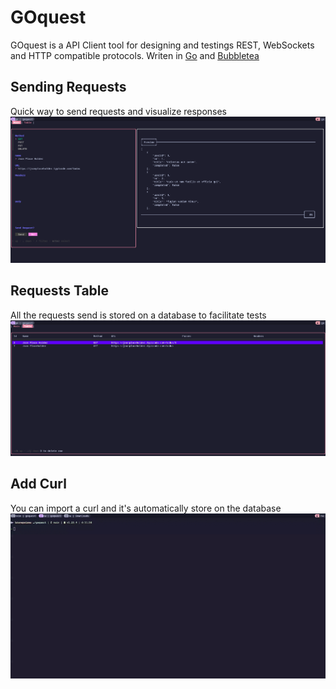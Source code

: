 # GOquest

GOquest is a API Client tool for designing and testings REST, WebSockets and HTTP compatible protocols. Writen in [Go](https://golang.org/) and [Bubbletea](https://github.com/charmbracelet/bubbletea)



## Sending Requests

Quick way to send requests and visualize responses 
![App Screenshot](./readme/main.png)

## Requests Table

All the requests send is stored on a database to facilitate tests 
![App Screenshot](./readme/table.png)


## Add Curl

You can import a curl and it's automatically store on the database
![App Screenshot](./readme/curl-demo.gif)
